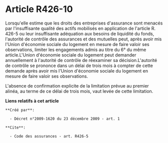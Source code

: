 # Article R426-10

Lorsqu'elle estime que les droits des entreprises d'assurance sont menacés par l'insuffisante qualité des actifs mobilisés en
application de l'article R. 426-5 ou leur insuffisante adéquation aux besoins de liquidité du fonds, l'autorité de contrôle
des assurances et des mutuelles peut, après avoir mis l'Union d'économie sociale du logement en mesure de faire valoir ses
observations, limiter les engagements admis au titre du 6° du même article.L'Union d'économie sociale du logement peut
demander annuellement à l'autorité de contrôle de réexaminer sa décision.L'autorité de contrôle se prononce dans un délai de
trois mois à compter de cette demande après avoir mis l'Union d'économie sociale du logement en mesure de faire valoir ses
observations.

L'absence de confirmation explicite de la limitation prévue au premier alinéa, au terme de ce délai de trois mois, vaut levée
de cette limitation.

**Liens relatifs à cet article**

	**Créé par**:

	  - Décret n°2009-1620 du 23 décembre 2009 - art. 1

	**Cite**:

	  - Code des assurances - art. R426-5
